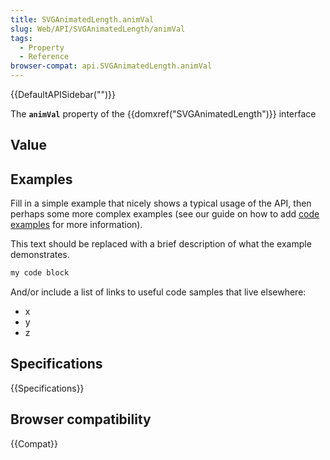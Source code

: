 ```yaml
---
title: SVGAnimatedLength.animVal
slug: Web/API/SVGAnimatedLength/animVal
tags:
  - Property
  - Reference
browser-compat: api.SVGAnimatedLength.animVal
---
```

{{DefaultAPISidebar("")}}

The **`animVal`** property of the {{domxref("SVGAnimatedLength")}} interface 

## Value



## Examples

Fill in a simple example that nicely shows a typical usage of the API, then perhaps some more complex examples (see our guide on how to add [code examples](/en-US/docs/MDN/Contribute/Structures/Code_examples) for more information).

This text should be replaced with a brief description of what the example demonstrates.

```js
my code block
```

And/or include a list of links to useful code samples that live elsewhere:

*   x
*   y
*   z

## Specifications

{{Specifications}}

## Browser compatibility

{{Compat}}


